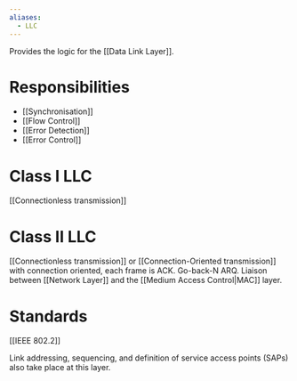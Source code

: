 ```yaml
---
aliases:
  - LLC
---
```


Provides the logic for the [[Data Link Layer]].
# Responsibilities
- [[Synchronisation]]
- [[Flow Control]]
- [[Error Detection]]
- [[Error Control]]

# Class I LLC
[[Connectionless transmission]]
# Class II LLC
[[Connectionless transmission]] or [[Connection-Oriented transmission]] with connection oriented, each frame is ACK. Go-back-N ARQ. Liaison between [[Network Layer]] and the [[Medium Access Control|MAC]] layer.
# Standards
[[IEEE 802.2]]



Link addressing, sequencing, and definition of service access
points (SAPs) also take place at this layer.